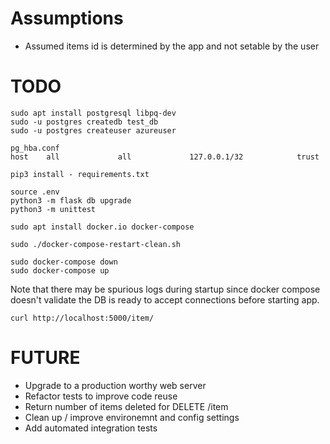 # Assumptions

 * Assumed items id is determined by the app and not setable by the user

# TODO
    sudo apt install postgresql libpq-dev
    sudo -u postgres createdb test_db
    sudo -u postgres createuser azureuser

    pg_hba.conf
    host    all             all             127.0.0.1/32            trust

    pip3 install - requirements.txt

    source .env
    python3 -m flask db upgrade
    python3 -m unittest

    sudo apt install docker.io docker-compose

    sudo ./docker-compose-restart-clean.sh

    sudo docker-compose down
    sudo docker-compose up


Note that there may be spurious logs during startup since docker compose doesn't validate the DB is ready to accept connections before starting app.

    curl http://localhost:5000/item/

# FUTURE

 * Upgrade to a production worthy web server
 * Refactor tests to improve code reuse
 * Return number of items deleted for DELETE /item
 * Clean up / improve environemnt and config settings
 * Add automated integration tests
